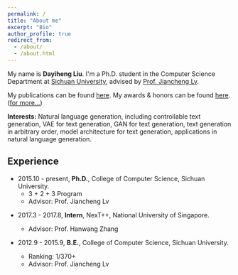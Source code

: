 ```yaml
---
permalink: /
title: "About me"
excerpt: "Bio"
author_profile: true
redirect_from: 
  - /about/
  - /about.html
---
```

My name is **Dayiheng Liu**. I'm a Ph.D. student in the Computer Science Department at [Sichuan University](http://www.scu.edu.cn/), advised by [Prof. Jiancheng Lv](https://baike.baidu.com/item/%E5%90%95%E5%BB%BA%E6%88%90/12631172?fr=aladdin). 

My publications can be found [here](https://dayihengliu.github.io/publications/).
My awards & honors can be found [here](https://dayihengliu.github.io/awards/).
([for more...](https://dayihengliu.github.io/more/))

**Interests:** Natural language generation, including controllable text generation, VAE for text generation, GAN for text generation, text generation in arbitrary order, model architecture for text generation, applications in natural language generation.

Experience
------
- 2015.10 - present, **Ph.D.**, College of Computer Science, Sichuan University.
  - 3 + 2 + 3 Program
  - Advisor: Prof. Jiancheng Lv

+ 2017.3 - 2017.8, **Intern**, NexT++, National University of Singapore.
  - Advisor: Prof. Hanwang Zhang

+ 2012.9 - 2015.9, **B.E.**, College of Computer Science, Sichuan University.
  - Ranking: 1/370+
  - Advisor: Prof. Jiancheng Lv
   

